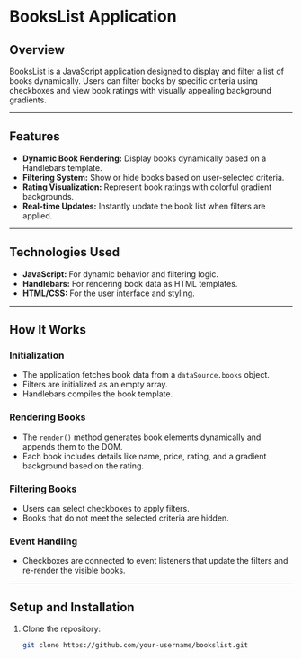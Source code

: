 # BooksList Application

## Overview
BooksList is a JavaScript application designed to display and filter a list of books dynamically. Users can filter books by specific criteria using checkboxes and view book ratings with visually appealing background gradients.

---

## Features
- **Dynamic Book Rendering:** Display books dynamically based on a Handlebars template.
- **Filtering System:** Show or hide books based on user-selected criteria.
- **Rating Visualization:** Represent book ratings with colorful gradient backgrounds.
- **Real-time Updates:** Instantly update the book list when filters are applied.

---

## Technologies Used
- **JavaScript:** For dynamic behavior and filtering logic.
- **Handlebars:** For rendering book data as HTML templates.
- **HTML/CSS:** For the user interface and styling.

---

## How It Works

### Initialization
- The application fetches book data from a `dataSource.books` object.
- Filters are initialized as an empty array.
- Handlebars compiles the book template.

### Rendering Books
- The `render()` method generates book elements dynamically and appends them to the DOM.
- Each book includes details like name, price, rating, and a gradient background based on the rating.

### Filtering Books
- Users can select checkboxes to apply filters.
- Books that do not meet the selected criteria are hidden.

### Event Handling
- Checkboxes are connected to event listeners that update the filters and re-render the visible books.

---

## Setup and Installation

1. Clone the repository:
   ```bash
   git clone https://github.com/your-username/bookslist.git
